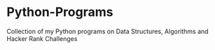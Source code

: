 # Python-Programs
Collection of my Python programs on Data Structures, Algorithms and Hacker Rank Challenges
